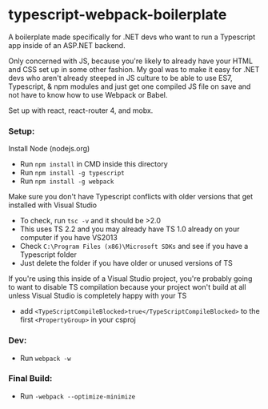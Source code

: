 # typescript-webpack-boilerplate
A boilerplate made specifically for .NET devs who want to run a Typescript app inside of an ASP.NET backend.

Only concerned with JS, because you're likely to already have your HTML and CSS set up in some other fashion. My goal was to make it easy for .NET devs who aren't already steeped in JS culture to be able to use ES7, Typescript, & npm modules and just get one compiled JS file on save and not have to know how to use Webpack or Babel.

Set up with react, react-router 4, and mobx.

### Setup:
Install Node (nodejs.org)

* Run `npm install` in CMD inside this directory
* Run `npm install -g typescript`
* Run `npm install -g webpack`

Make sure you don't have Typescript conflicts with older versions that get installed with Visual Studio

* To check, run `tsc -v` and it should be >2.0
* This uses TS 2.2 and you may already have TS 1.0 already on your computer if you have VS2013
* Check `C:\Program Files (x86)\Microsoft SDKs` and see if you have a Typescript folder
* Just delete the folder if you have older or unused versions of TS

If you're using this inside of a Visual Studio project, you're probably going to want to disable TS compilation because your project won't build at all unless Visual Studio is completely happy with your TS
* add `<TypeScriptCompileBlocked>true</TypeScriptCompileBlocked>` to the first `<PropertyGroup>` in your csproj

### Dev:
* Run `webpack -w`

### Final Build:
* Run `-webpack --optimize-minimize`